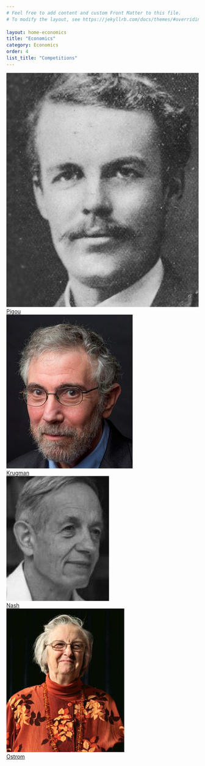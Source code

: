 ```yaml
---
# Feel free to add content and custom Front Matter to this file.
# To modify the layout, see https://jekyllrb.com/docs/themes/#overriding-theme-defaults

layout: home-economics
title: "Economics"
category: Economics
order: 4
list_title: "Competitions"
---
```

<div class="ocontainer w3-quarter">
  <img src="/categories/economics/assets/images/pigou.jpeg" class="oimage">
  <div class="ooverlay">
    <div class="otext">
      <a href="https://en.wikipedia.org/wiki/Arthur_Cecil_Pigou" class="noDecorationLink">Pigou</a>
    </div>
  </div>
</div>
<div class="ocontainer w3-quarter">
  <img src="/categories/economics/assets/images/krugman.jpeg" class="oimage">
  <div class="ooverlay">
    <div class="otext">
      <a href="https://www.nytimes.com/column/paul-krugman" class="noDecorationLink">Krugman</a>
    </div>
  </div>
</div>
<div class="ocontainer w3-quarter">
  <img src="/categories/economics/assets/images/nash.jpeg" class="oimage">
  <div class="ooverlay">
    <div class="otext">
      <a href="https://en.wikipedia.org/wiki/John_Forbes_Nash_Jr" class="noDecorationLink">Nash</a>
    </div>
  </div>
</div>
<div class="ocontainer w3-quarter">
  <img src="/categories/economics/assets/images/ostrom.jpeg" class="oimage">
  <div class="ooverlay">
    <div class="otext">
      <a href="https://en.wikipedia.org/wiki/Elinor_Ostrom" class="noDecorationLink">Ostrom</a>
    </div>
  </div>
</div>

